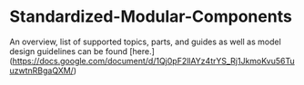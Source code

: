 # Standardized-Modular-Components
An overview, list of supported topics, parts, and guides as well as model design guidelines can be found [here.] (https://docs.google.com/document/d/1Qj0pF2llAYz4trYS_Rj1JkmoKvu56TuuzwtnRBgaQXM/)
